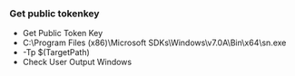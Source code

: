 ### Get public tokenkey
- Get Public Token Key
- C:\Program Files (x86)\Microsoft SDKs\Windows\v7.0A\Bin\x64\sn.exe
- -Tp $(TargetPath)
- Check User Output Windows
